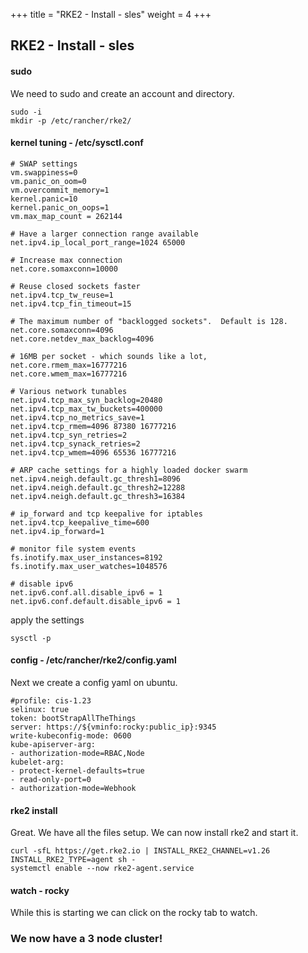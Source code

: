 +++
title = "RKE2 - Install - sles"
weight = 4
+++

## RKE2 - Install - sles

#### sudo

We need to sudo and create an account and directory.

```ctr:sles
sudo -i
mkdir -p /etc/rancher/rke2/
```

#### kernel tuning - /etc/sysctl.conf

```file:yaml:/etc/sysctl.conf:sles
# SWAP settings
vm.swappiness=0
vm.panic_on_oom=0
vm.overcommit_memory=1
kernel.panic=10
kernel.panic_on_oops=1
vm.max_map_count = 262144

# Have a larger connection range available
net.ipv4.ip_local_port_range=1024 65000

# Increase max connection
net.core.somaxconn=10000

# Reuse closed sockets faster
net.ipv4.tcp_tw_reuse=1
net.ipv4.tcp_fin_timeout=15

# The maximum number of "backlogged sockets".  Default is 128.
net.core.somaxconn=4096
net.core.netdev_max_backlog=4096

# 16MB per socket - which sounds like a lot,
net.core.rmem_max=16777216
net.core.wmem_max=16777216

# Various network tunables
net.ipv4.tcp_max_syn_backlog=20480
net.ipv4.tcp_max_tw_buckets=400000
net.ipv4.tcp_no_metrics_save=1
net.ipv4.tcp_rmem=4096 87380 16777216
net.ipv4.tcp_syn_retries=2
net.ipv4.tcp_synack_retries=2
net.ipv4.tcp_wmem=4096 65536 16777216

# ARP cache settings for a highly loaded docker swarm
net.ipv4.neigh.default.gc_thresh1=8096
net.ipv4.neigh.default.gc_thresh2=12288
net.ipv4.neigh.default.gc_thresh3=16384

# ip_forward and tcp keepalive for iptables
net.ipv4.tcp_keepalive_time=600
net.ipv4.ip_forward=1

# monitor file system events
fs.inotify.max_user_instances=8192
fs.inotify.max_user_watches=1048576

# disable ipv6
net.ipv6.conf.all.disable_ipv6 = 1
net.ipv6.conf.default.disable_ipv6 = 1
```

apply the settings

```ctr:sles
sysctl -p
```

#### config - /etc/rancher/rke2/config.yaml

Next we create a config yaml on ubuntu.

```file:yaml:/etc/rancher/rke2/config.yaml:sles
#profile: cis-1.23
selinux: true
token: bootStrapAllTheThings
server: https://${vminfo:rocky:public_ip}:9345
write-kubeconfig-mode: 0600
kube-apiserver-arg:
- authorization-mode=RBAC,Node
kubelet-arg:
- protect-kernel-defaults=true
- read-only-port=0
- authorization-mode=Webhook
```

#### rke2 install

Great. We have all the files setup. We can now install rke2 and start it.

```ctr:sles
curl -sfL https://get.rke2.io | INSTALL_RKE2_CHANNEL=v1.26 INSTALL_RKE2_TYPE=agent sh - 
systemctl enable --now rke2-agent.service
```

#### watch - rocky

While this is starting we can click on the rocky tab to watch.

### We now have a 3 node cluster!
